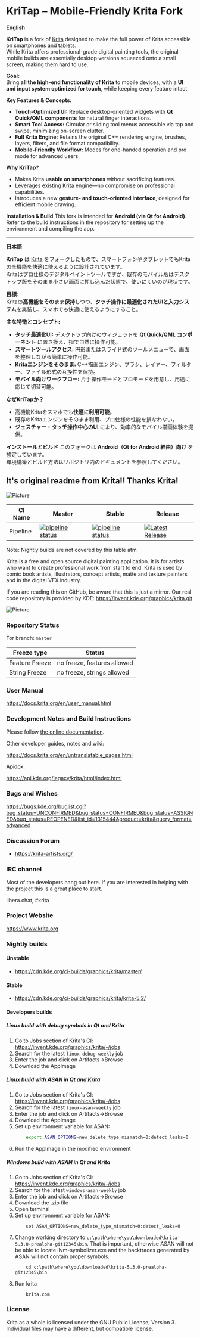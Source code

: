 # KriTap – Mobile-Friendly Krita Fork

**English**

**KriTap** is a fork of [Krita](https://krita.org/) designed to make the full power of Krita accessible on smartphones and tablets.  
While Krita offers professional-grade digital painting tools, the original mobile builds are essentially desktop versions squeezed onto a small screen, making them hard to use.

**Goal:**  
Bring **all the high-end functionality of Krita** to mobile devices, with a **UI and input system optimized for touch**, while keeping every feature intact.

**Key Features & Concepts:**
- **Touch-Optimized UI:** Replace desktop-oriented widgets with **Qt Quick/QML components** for natural finger interactions.
- **Smart Tool Access:** Circular or sliding tool menus accessible via tap and swipe, minimizing on-screen clutter.
- **Full Krita Engine:** Retains the original C++ rendering engine, brushes, layers, filters, and file format compatibility.
- **Mobile-Friendly Workflow:** Modes for one-handed operation and pro mode for advanced users.

**Why KriTap?**
- Makes Krita **usable on smartphones** without sacrificing features.
- Leverages existing Krita engine—no compromise on professional capabilities.
- Introduces a new **gesture- and touch-oriented interface**, designed for efficient mobile drawing.

**Installation & Build**
This fork is intended for **Android (via Qt for Android)**. Refer to the build instructions in the repository for setting up the environment and compiling the app.  

---

**日本語**

**KriTap** は [Krita](https://krita.org/) をフォークしたもので、スマートフォンやタブレットでもKritaの全機能を快適に使えるように設計されています。  
Kritaはプロ仕様のデジタルペイントツールですが、既存のモバイル版はデスクトップ版をそのまま小さい画面に押し込んだ状態で、使いにくいのが現状です。

**目標:**  
Kritaの**高機能をそのまま保持**しつつ、**タッチ操作に最適化されたUIと入力システム**を実装し、スマホでも快適に使えるようにすること。

**主な特徴とコンセプト:**
- **タッチ最適化UI:** デスクトップ向けのウィジェットを **Qt Quick/QML コンポーネント** に置き換え、指で自然に操作可能。
- **スマートツールアクセス:** 円形またはスライド式のツールメニューで、画面を整理しながら簡単に操作可能。
- **Kritaエンジンをそのまま:** C++描画エンジン、ブラシ、レイヤー、フィルター、ファイル形式の互換性を保持。
- **モバイル向けワークフロー:** 片手操作モードとプロモードを用意し、用途に応じて切替可能。

**なぜKriTapか？**
- 高機能Kritaをスマホでも**快適に利用可能**。
- 既存のKritaエンジンをそのまま利用、プロ仕様の性能を損なわない。
- **ジェスチャー・タッチ操作中心のUI** により、効率的なモバイル描画体験を提供。

**インストールとビルド**
このフォークは **Android（Qt for Android 経由）向け** を想定しています。  
環境構築とビルド方法はリポジトリ内のドキュメントを参照してください。


## It's original readme from Krita!! Thanks Krita!
![Picture](https://krita.org/images/krita-logo-light.svg)

| CI Name     | Master | Stable | Release |
| ------------------- | ---------------- | ------ | ------- |
| Pipeline | [![pipeline status](https://invent.kde.org/graphics/krita/badges/master/pipeline.svg)](https://invent.kde.org/graphics/krita/-/commits/master) | [![pipeline status](https://invent.kde.org/graphics/krita/badges/krita/5.2/pipeline.svg)](https://invent.kde.org/graphics/krita/-/commits/krita/5.2) | [![Latest Release](https://invent.kde.org/graphics/krita/-/badges/release.svg)](https://invent.kde.org/graphics/krita/-/releases) |

Note: Nightly builds are not covered by this table atm

Krita is a free and open source digital painting application. It is for artists who want to create professional work from start to end. Krita is used by comic book artists, illustrators, concept artists, matte and texture painters and in the digital VFX industry.

If you are reading this on GitHub, be aware that this is just a mirror. Our real code repository is provided by KDE: https://invent.kde.org/graphics/krita.git

![Picture](https://krita.org/images/hero-image-50.webp)

### Repository Status

For branch: `master`

| Freeze type    | Status                      |
|----------------|-----------------------------|
| Feature Freeze | no freeze, features allowed |
| String Freeze  | no freeze, strings allowed  |


### User Manual
https://docs.krita.org/en/user_manual.html

### Development Notes and Build Instructions

Please follow [the online documentation](https://docs.krita.org/en/untranslatable_pages/building_krita.html).

Other developer guides, notes and wiki:

https://docs.krita.org/en/untranslatable_pages.html

Apidox:

https://api.kde.org/legacy/krita/html/index.html

### Bugs and Wishes

https://bugs.kde.org/buglist.cgi?bug_status=UNCONFIRMED&bug_status=CONFIRMED&bug_status=ASSIGNED&bug_status=REOPENED&list_id=1315444&product=krita&query_format=advanced

### Discussion Forum

* https://krita-artists.org/

### IRC channel

Most of the developers hang out here. If you are interested in helping with the project this is a great place to start.

libera.chat, #krita

### Project Website

https://www.krita.org

### Nightly builds

#### Unstable

* https://cdn.kde.org/ci-builds/graphics/krita/master/

#### Stable

* https://cdn.kde.org/ci-builds/graphics/krita/krita-5.2/

#### Developers builds

##### Linux build with debug symbols in Qt and Krita

1) Go to Jobs section of Krita's CI: https://invent.kde.org/graphics/krita/-/jobs
2) Search for the latest `linux-debug-weekly` job
3) Enter the job and click on Artifacts->Browse
4) Download the AppImage

##### Linux build with ASAN in Qt and Krita

1) Go to Jobs section of Krita's CI: https://invent.kde.org/graphics/krita/-/jobs
2) Search for the latest `linux-asan-weekly` job
3) Enter the job and click on Artifacts->Browse
4) Download the AppImage
5) Set up environment variable for ASAN:
    ```bash
        export ASAN_OPTIONS=new_delete_type_mismatch=0:detect_leaks=0
    ```
6) Run the AppImage in the modified environment

##### Windows build with ASAN in Qt and Krita

1) Go to Jobs section of Krita's CI: https://invent.kde.org/graphics/krita/-/jobs
2) Search for the latest `windows-asan-weekly` job
3) Enter the job and click on Artifacts->Browse
4) Download the .zip file
5) Open terminal
6) Set up environment variable for ASAN:
    ```
        set ASAN_OPTIONS=new_delete_type_mismatch=0:detect_leaks=0
    ```
7) Change working directory to `c:\path\where\you\downloaded\krita-5.3.0-prealpha-git12345\bin`.
   That is important, otherwise ASAN will not be able to locate llvm-symbolizer.exe and the
   backtraces generated by ASAN will not contain proper symbols.
    ```
        cd c:\path\where\you\downloaded\krita-5.3.0-prealpha-git12345\bin
    ```
8) Run krita
    ```
        krita.com
    ```

### License

Krita as a whole is licensed under the GNU Public License, Version 3. Individual files may have a different, but compatible license.
